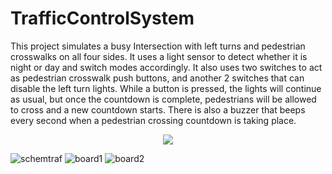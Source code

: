 # TrafficControlSystem
This project simulates a busy Intersection with left turns and pedestrian crosswalks on all four sides. It uses a light sensor to detect whether it is night or day and switch modes accordingly. It also uses two switches to act as pedestrian crosswalk push buttons, and another 2 switches that can disable the left turn lights. While a button is pressed, the lights will continue as usual, but once the countdown is complete, pedestrians will be allowed to cross and a new countdown starts. There is also a buzzer that beeps every second when a pedestrian crossing countdown is taking place.

<p align="center">
  <img src=![lcdfront](https://github.com/seanabisaab/TrafficControlSystem/assets/98626715/df2b1c38-3c99-4a4a-98db-57e186606f35) />
</p>

![schemtraf](https://github.com/seanabisaab/TrafficControlSystem/assets/98626715/ee21c3a4-0cd0-451b-8e37-19894dcb64b0)
![board1](https://github.com/seanabisaab/TrafficControlSystem/assets/98626715/56d3ad59-43c0-4e5f-9295-a6a6c263aab3)
![board2](https://github.com/seanabisaab/TrafficControlSystem/assets/98626715/de592e79-1220-4c3b-b424-4e55ea5513fc)
